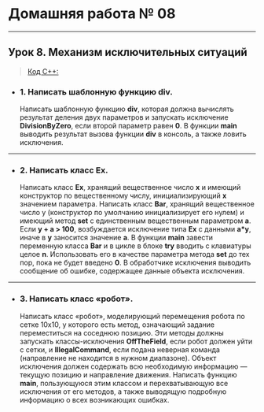 # Домашняя работа № 08
-------------------------------
## Урок 8. Механизм исключительных ситуаций

> [Код С++:](lesson_08.cpp)

- ### 1. Написать шаблонную функцию **div**.
    Написать шаблонную функцию **div**, которая должна вычислять результат деления двух параметров и запускать исключение **DivisionByZero**, если второй параметр равен **0**. В функции **main** выводить результат вызова функции **div** в консоль, а также ловить исключения.
    
-------------------------------
- ### 2. Написать класс **Ex**.
    Написать класс **Ex**, хранящий вещественное число **x** и имеющий конструктор по вещественному числу, инициализирующий **x** значением параметра. Написать класс **Bar**, хранящий вещественное число y (конструктор по умолчанию инициализирует его нулем) и имеющий метод **set** с единственным вещественным параметром **a**. Если **y + a > 100**, возбуждается исключение типа **Ex** с данными **a\*y**, иначе в **y** заносится значение **a**. В функции **main** завести переменную класса **Bar** и в цикле в блоке **try** вводить с клавиатуры целое **n**. Использовать его в качестве параметра метода **set** до тех пор, пока не будет введено **0**. В обработчике исключения выводить сообщение об ошибке, содержащее данные объекта исключения.
    
-------------------------------
- ### 3. Написать класс «робот».
    Написать класс «робот», моделирующий перемещения робота по сетке 10x10, у которого есть метод, означающий задание переместиться на соседнюю позицию. Эти методы должны запускать классы-исключения **OffTheField**, если робот должен уйти с сетки, и **IllegalCommand**, если подана неверная команда (направление не находится в нужном диапазоне). Объект исключения должен содержать всю необходимую информацию — текущую позицию и направление движения. Написать функцию **main**, пользующуюся этим классом и перехватывающую все исключения от его методов, а также выводящую подробную информацию о всех возникающих ошибках.

    